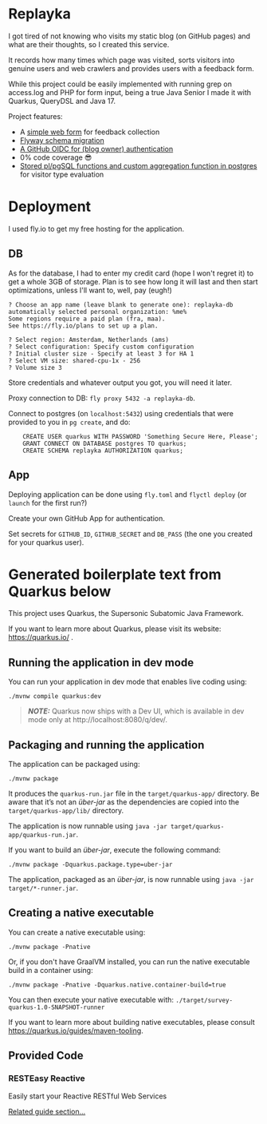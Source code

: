 # Replayka

I got tired of not knowing who visits my static blog (on GitHub pages) and what are their thoughts, so I created this service.

It records how many times which page was visited, sorts visitors into genuine users and web crawlers and provides users
with a feedback form.

While this project could be easily implemented with running grep on access.log and PHP for form input, being a true 
Java Senior I made it with Quarkus, QueryDSL and Java 17.

Project features:

- A [simple web form](src/main/resources/minification-sources/form.html) for feedback collection
- [Flyway schema migration](src/main/resources/db/migration/)
- [A GitHub OIDC for (blog owner) authentication](src/main/java/me/mrabar/sq/security/GithubAuthentication.java)
- 0% code coverage 😎
- [Stored pl/pgSQL functions and custom aggregation function in postgres](src/main/resources/db/migration/V1.0.3__Bot_Estimation.sql) for visitor type evaluation

# Deployment

I used fly.io to get my free hosting for the application. 

## DB

As for the database, I had to enter my credit card (hope I won't regret it) to 
get a whole 3GB of storage. Plan is to see how long it will last and then start
optimizations, unless I'll want to, well, pay (eugh!)

```flyctl pg create
? Choose an app name (leave blank to generate one): replayka-db
automatically selected personal organization: %me%
Some regions require a paid plan (fra, maa).
See https://fly.io/plans to set up a plan.

? Select region: Amsterdam, Netherlands (ams)
? Select configuration: Specify custom configuration
? Initial cluster size - Specify at least 3 for HA 1
? Select VM size: shared-cpu-1x - 256
? Volume size 3
```

Store credentials and whatever output you got, you will need it later.

Proxy connection to DB: `fly proxy 5432 -a replayka-db`.

Connect to postgres (on `localhost:5432`) using credentials that were provided to you in `pg create`, and do:
```
    CREATE USER quarkus WITH PASSWORD 'Something Secure Here, Please';
    GRANT CONNECT ON DATABASE postgres TO quarkus;
    CREATE SCHEMA replayka AUTHORIZATION quarkus;
```

## App

Deploying application can be done using `fly.toml` and `flyctl deploy` (or `launch` for the first run?) 

Create your own GitHub App for authentication. 

Set secrets for `GITHUB_ID`, `GITHUB_SECRET` and `DB_PASS` (the one you created for your quarkus user).

# Generated boilerplate text from Quarkus below

This project uses Quarkus, the Supersonic Subatomic Java Framework.

If you want to learn more about Quarkus, please visit its website: https://quarkus.io/ .

## Running the application in dev mode

You can run your application in dev mode that enables live coding using:

```shell script
./mvnw compile quarkus:dev
```

> **_NOTE:_**  Quarkus now ships with a Dev UI, which is available in dev mode only at http://localhost:8080/q/dev/.

## Packaging and running the application

The application can be packaged using:

```shell script
./mvnw package
```

It produces the `quarkus-run.jar` file in the `target/quarkus-app/` directory.
Be aware that it’s not an _über-jar_ as the dependencies are copied into the `target/quarkus-app/lib/` directory.

The application is now runnable using `java -jar target/quarkus-app/quarkus-run.jar`.

If you want to build an _über-jar_, execute the following command:

```shell script
./mvnw package -Dquarkus.package.type=uber-jar
```

The application, packaged as an _über-jar_, is now runnable using `java -jar target/*-runner.jar`.

## Creating a native executable

You can create a native executable using:

```shell script
./mvnw package -Pnative
```

Or, if you don't have GraalVM installed, you can run the native executable build in a container using:

```shell script
./mvnw package -Pnative -Dquarkus.native.container-build=true
```

You can then execute your native executable with: `./target/survey-quarkus-1.0-SNAPSHOT-runner`

If you want to learn more about building native executables, please consult https://quarkus.io/guides/maven-tooling.

## Provided Code

### RESTEasy Reactive

Easily start your Reactive RESTful Web Services

[Related guide section...](https://quarkus.io/guides/getting-started-reactive#reactive-jax-rs-resources)
